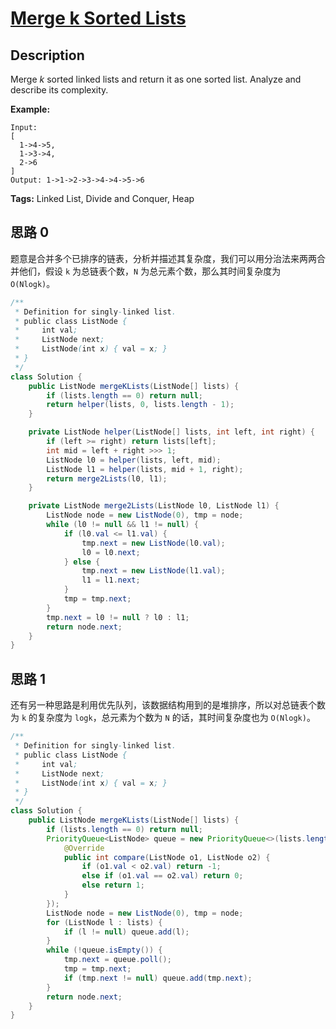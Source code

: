 # [Merge k Sorted Lists][title]

## Description

Merge *k* sorted linked lists and return it as one sorted list. Analyze and describe its complexity.

**Example:**

```
Input:
[
  1->4->5,
  1->3->4,
  2->6
]
Output: 1->1->2->3->4->4->5->6
```

**Tags:** Linked List, Divide and Conquer, Heap


## 思路 0

题意是合并多个已排序的链表，分析并描述其复杂度，我们可以用分治法来两两合并他们，假设 `k` 为总链表个数，`N` 为总元素个数，那么其时间复杂度为 `O(Nlogk)`。

```java
/**
 * Definition for singly-linked list.
 * public class ListNode {
 *     int val;
 *     ListNode next;
 *     ListNode(int x) { val = x; }
 * }
 */
class Solution {
    public ListNode mergeKLists(ListNode[] lists) {
        if (lists.length == 0) return null;
        return helper(lists, 0, lists.length - 1);
    }

    private ListNode helper(ListNode[] lists, int left, int right) {
        if (left >= right) return lists[left];
        int mid = left + right >>> 1;
        ListNode l0 = helper(lists, left, mid);
        ListNode l1 = helper(lists, mid + 1, right);
        return merge2Lists(l0, l1);
    }

    private ListNode merge2Lists(ListNode l0, ListNode l1) {
        ListNode node = new ListNode(0), tmp = node;
        while (l0 != null && l1 != null) {
            if (l0.val <= l1.val) {
                tmp.next = new ListNode(l0.val);
                l0 = l0.next;
            } else {
                tmp.next = new ListNode(l1.val);
                l1 = l1.next;
            }
            tmp = tmp.next;
        }
        tmp.next = l0 != null ? l0 : l1;
        return node.next;
    }
}
```

## 思路 1

还有另一种思路是利用优先队列，该数据结构用到的是堆排序，所以对总链表个数为 `k` 的复杂度为 `logk`，总元素为个数为 `N` 的话，其时间复杂度也为 `O(Nlogk)`。

```java
/**
 * Definition for singly-linked list.
 * public class ListNode {
 *     int val;
 *     ListNode next;
 *     ListNode(int x) { val = x; }
 * }
 */
class Solution {
    public ListNode mergeKLists(ListNode[] lists) {
        if (lists.length == 0) return null;
        PriorityQueue<ListNode> queue = new PriorityQueue<>(lists.length, new Comparator<ListNode>() {
            @Override
            public int compare(ListNode o1, ListNode o2) {
                if (o1.val < o2.val) return -1;
                else if (o1.val == o2.val) return 0;
                else return 1;
            }
        });
        ListNode node = new ListNode(0), tmp = node;
        for (ListNode l : lists) {
            if (l != null) queue.add(l);
        }
        while (!queue.isEmpty()) {
            tmp.next = queue.poll();
            tmp = tmp.next;
            if (tmp.next != null) queue.add(tmp.next);
        }
        return node.next;
    }
}
```


[title]: https://leetcode.com/problems/merge-k-sorted-lists

